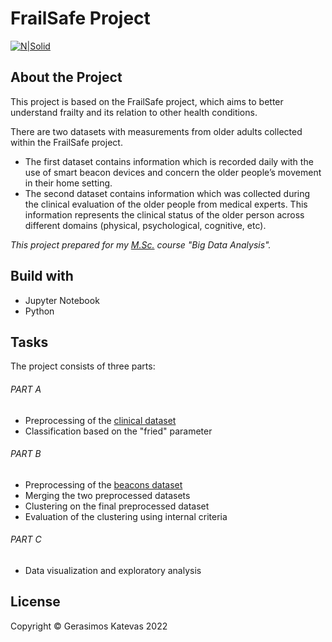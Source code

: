 # FrailSafe Project

[![N|Solid](https://www.age-platform.eu/sites/default/files/frailsafe-logo-horizontal.png)](https://frailsafe-project.eu/)

## About the Project 

This project is based on the FrailSafe project, which aims to better understand frailty and its relation to other health conditions.

There are two datasets with measurements from older adults collected within the FrailSafe project. 
- The first dataset contains information which is recorded daily with the use of smart beacon devices and concern the older people’s movement in their home setting. 
- The second dataset contains information which was collected during the clinical evaluation of the older people from medical experts. This information represents the clinical status of the older person across different domains (physical, psychological, cognitive, etc).

*This project prepared for my [M.Sc.](https://ddcdm.ceid.upatras.gr/en/641-2/) course "Big Data Analysis".*

## Build with 
- Jupyter Notebook 
- Python 

## Tasks 
The project consists of three parts: 

###### *PART A*
- Preprocessing of the [clinical dataset](clinical_dataset.csv) 
- Classification based on the "fried" parameter

###### *PART B*
- Preprocessing of the [beacons dataset](beacons_dataset.csv)
- Merging the two preprocessed datasets
- Clustering on the final preprocessed dataset 
- Evaluation of the clustering using internal criteria

###### *PART C*
- Data visualization and exploratory analysis

## License
Copyright © Gerasimos Katevas 2022